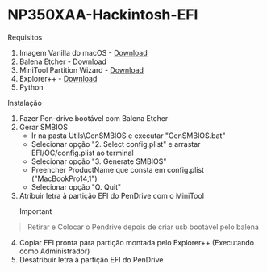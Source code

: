 # NP350XAA-Hackintosh-EFI

Requisitos
1. Imagem Vanilla do macOS - [Download](https://www.olarila.com/topic/6278-olarila-vanilla-images-macos-installer/)
2. Balena Etcher - [Download](https://etcher.balena.io/)
3. MiniTool Partition Wizard - [Download](https://www.partitionwizard.com/)
4. Explorer++ - [Download](https://explorerplusplus.com/download)
5. Python

Instalação
1. Fazer Pen-drive bootável com Balena Etcher
2. Gerar SMBIOS
   - Ir na pasta Utils\GenSMBIOS e executar "GenSMBIOS.bat"
   - Selecionar opção "2. Select config.plist" e arrastar EFI/OC/config.plist ao terminal
   - Selecionar opção "3. Generate SMBIOS"
   - Preencher ProductName que consta em config.plist ("MacBookPro14,1")
   - Selecionar opção "Q. Quit"
3. Atribuir letra à partição EFI do PenDrive com o MiniTool 
   > [!IMPORTANT]
> Retirar e Colocar o Pendrive depois de criar usb bootável pelo balena
4. Copiar EFI pronta para partição montada pelo Explorer++ (Executando como Administrador)
5. Desatribuir letra à partição EFI do PenDrive
